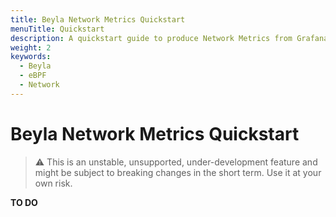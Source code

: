 ```yaml
---
title: Beyla Network Metrics Quickstart
menuTitle: Quickstart
description: A quickstart guide to produce Network Metrics from Grafana Beyla
weight: 2
keywords:
  - Beyla
  - eBPF
  - Network
---
```


# Beyla Network Metrics Quickstart

> ⚠️ This is an unstable, unsupported, under-development feature and might be subject to breaking changes in
> the short term. Use it at your own risk.


**TO DO**
